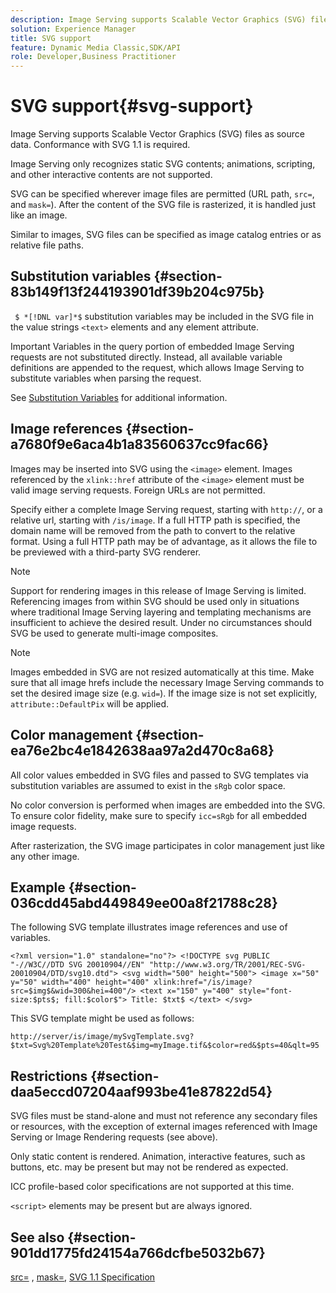 ```yaml
---
description: Image Serving supports Scalable Vector Graphics (SVG) files as source data. Conformance with SVG 1.1 is required.
solution: Experience Manager
title: SVG support
feature: Dynamic Media Classic,SDK/API
role: Developer,Business Practitioner
---
```


# SVG support{#svg-support}

Image Serving supports Scalable Vector Graphics (SVG) files as source data. Conformance with SVG 1.1 is required.

Image Serving only recognizes static SVG contents; animations, scripting, and other interactive contents are not supported.

SVG can be specified wherever image files are permitted (URL path, `src=`, and `mask=`). After the content of the SVG file is rasterized, it is handled just like an image.

Similar to images, SVG files can be specified as image catalog entries or as relative file paths.

## Substitution variables {#section-83b149f13f244193901df39b204c975b}

` $ *[!DNL var]*$` substitution variables may be included in the SVG file in the value strings `<text>` elements and any element attribute.

Important Variables in the query portion of embedded Image Serving requests are not substituted directly. Instead, all available variable definitions are appended to the request, which allows Image Serving to substitute variables when parsing the request.

See [Substitution Variables](../../../../../is-api/http-ref/image-serving-api-ref/c-http-protocol-reference/c-syntax-and-features/r-is-http-substitution-variables.md#reference-90dc01aba44940e4acdd0c6476e7aa5a) for additional information.

## Image references {#section-a7680f9e6aca4b1a83560637cc9fac66}

Images may be inserted into SVG using the `<image>` element. Images referenced by the `xlink::href` attribute of the `<image>` element must be valid image serving requests. Foreign URLs are not permitted.

Specify either a complete Image Serving request, starting with `http://`, or a relative url, starting with `/is/image`. If a full HTTP path is specified, the domain name will be removed from the path to convert to the relative format. Using a full HTTP path may be of advantage, as it allows the file to be previewed with a third-party SVG renderer.

>[!NOTE]
>
>Support for rendering images in this release of Image Serving is limited. Referencing images from within SVG should be used only in situations where traditional Image Serving layering and templating mechanisms are insufficient to achieve the desired result. Under no circumstances should SVG be used to generate multi-image composites.

>[!NOTE]
>
>Images embedded in SVG are not resized automatically at this time. Make sure that all image hrefs include the necessary Image Serving commands to set the desired image size (e.g. `wid=`). If the image size is not set explicitly, `attribute::DefaultPix` will be applied.

## Color management {#section-ea76e2bc4e1842638aa97a2d470c8a68}

All color values embedded in SVG files and passed to SVG templates via substitution variables are assumed to exist in the `sRgb` color space.

No color conversion is performed when images are embedded into the SVG. To ensure color fidelity, make sure to specify `icc=sRgb` for all embedded image requests.

After rasterization, the SVG image participates in color management just like any other image.

## Example {#section-036cdd45abd449849ee00a8f21788c28}

The following SVG template illustrates image references and use of variables.

`<?xml version="1.0" standalone="no"?> <!DOCTYPE svg PUBLIC "-//W3C//DTD SVG 20010904//EN" "http://www.w3.org/TR/2001/REC-SVG-20010904/DTD/svg10.dtd"> <svg width="500" height="500"> <image x="50" y="50" width="400" height="400" xlink:href="/is/image?src=$img$&wid=300&hei=400"/> <text x="150" y="400" style="font-size:$pts$; fill:$color$"> Title: $txt$ </text> </svg>`

This SVG template might be used as follows:

`http://server/is/image/mySvgTemplate.svg?$txt=Svg%20Template%20Test&$img=myImage.tif&$color=red&$pts=40&qlt=95`

## Restrictions {#section-daa5eccd07204aaf993be41e87822d54}

SVG files must be stand-alone and must not reference any secondary files or resources, with the exception of external images referenced with Image Serving or Image Rendering requests (see above).

Only static content is rendered. Animation, interactive features, such as buttons, etc. may be present but may not be rendered as expected.

ICC profile-based color specifications are not supported at this time.

`<script>` elements may be present but are always ignored.

## See also {#section-901dd1775fd24154a766dcfbe5032b67}

[src=](../../../../../is-api/http-ref/image-serving-api-ref/c-http-protocol-reference/c-command-reference/r-src.md#reference-f6506637778c4c69bf106a7924a91ab1) , [mask=](../../../../../is-api/http-ref/image-serving-api-ref/c-http-protocol-reference/c-command-reference/r-mask.md#reference-922254e027404fb890b850e2723ee06e), [SVG 1.1 Specification](http://www.w3.org/TR/SVG11/) 
